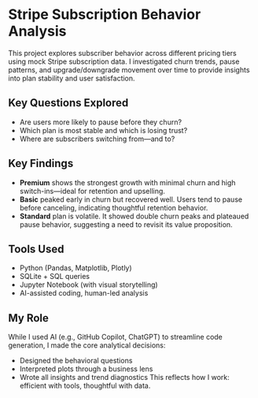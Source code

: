 # Stripe Subscription Behavior Analysis

This project explores subscriber behavior across different pricing tiers using mock Stripe subscription data. I investigated churn trends, pause patterns, and upgrade/downgrade movement over time to provide insights into plan stability and user satisfaction.

## Key Questions Explored
- Are users more likely to pause before they churn?
- Which plan is most stable and which is losing trust?
- Where are subscribers switching from—and to?

## Key Findings
- **Premium** shows the strongest growth with minimal churn and high switch-ins—ideal for retention and upselling.
- **Basic** peaked early in churn but recovered well. Users tend to pause before canceling, indicating thoughtful retention behavior.
- **Standard** plan is volatile. It showed double churn peaks and plateaued pause behavior, suggesting a need to revisit its value proposition.

## Tools Used
- Python (Pandas, Matplotlib, Plotly)
- SQLite + SQL queries
- Jupyter Notebook (with visual storytelling)
- AI-assisted coding, human-led analysis

## My Role
While I used AI (e.g., GitHub Copilot, ChatGPT) to streamline code generation, I made the core analytical decisions:
- Designed the behavioral questions
- Interpreted plots through a business lens
- Wrote all insights and trend diagnostics
This reflects how I work: efficient with tools, thoughtful with data.

